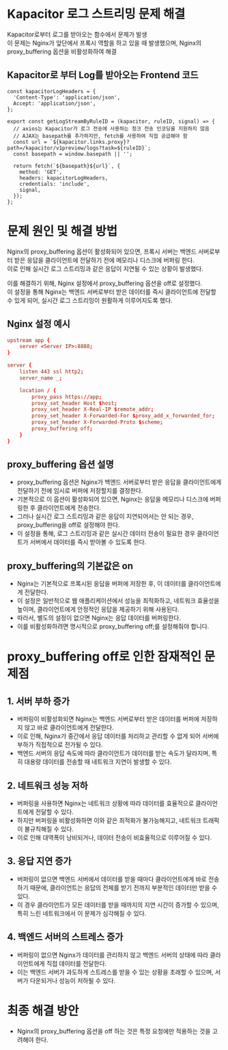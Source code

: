 # Kapacitor 로그 스트리밍 문제 해결
Kapacitor로부터 로그를 받아오는 함수에서 문제가 발생  
이 문제는 Nginx가 앞단에서 프록시 역할을 하고 있을 때 발생했으며, Nginx의 proxy_buffering 옵션을 비활성화하여 해결

## Kapacitor로 부터 Log를 받아오는 Frontend 코드
```tsx
const kapacitorLogHeaders = {
  'Content-Type': 'application/json',
  Accept: 'application/json',
};

export const getLogStreamByRuleID = (kapacitor, ruleID, signal) => {
  // axios는 Kapacitor가 로그 전송에 사용하는 청크 전송 인코딩을 지원하지 않음
  // AJAX는 basepath를 추가하지만, fetch를 사용하여 직접 공급해야 함
  const url = `${kapacitor.links.proxy}?path=/kapacitor/v1preview/logs?task=${ruleID}`;
  const basepath = window.basepath || '';

  return fetch(`${basepath}${url}`, {
    method: 'GET',
    headers: kapacitorLogHeaders,
    credentials: 'include',
    signal,
  });
};

```

# 문제 원인 및 해결 방법
Nginx의 proxy_buffering 옵션이 활성화되어 있으면, 프록시 서버는 백엔드 서버로부터 받은 응답을 클라이언트에 전달하기 전에 메모리나 디스크에 버퍼링 한다.  
이로 인해 실시간 로그 스트리밍과 같은 응답이 지연될 수 있는 상황이 발생했다.

이를 해결하기 위해, Nginx 설정에서 proxy_buffering 옵션을 off로 설정했다.  
이 설정을 통해 Nginx는 백엔드 서버로부터 받은 데이터를 즉시 클라이언트에 전달할 수 있게 되어, 실시간 로그 스트리밍이 원활하게 이루어지도록 했다.

## Nginx 설정 예시
```conf
upstream app {
    server <Server IP>:8888;
}

server {
    listen 443 ssl http2;
    server_name _;

    location / {
        proxy_pass https://app;
        proxy_set_header Host $host;
        proxy_set_header X-Real-IP $remote_addr;
        proxy_set_header X-Forwarded-For $proxy_add_x_forwarded_for;
        proxy_set_header X-Forwarded-Proto $scheme;
        proxy_buffering off;
    }
}
```

## proxy_buffering 옵션 설명
* proxy_buffering 옵션은 Nginx가 백엔드 서버로부터 받은 응답을 클라이언트에게 전달하기 전에 임시로 버퍼에 저장할지를 결정한다.
* 기본적으로 이 옵션이 활성화되어 있으면, Nginx는 응답을 메모리나 디스크에 버퍼링한 후 클라이언트에게 전송한다.
* 그러나 실시간 로그 스트리밍과 같은 응답이 지연되어서는 안 되는 경우, proxy_buffering을 off로 설정해야 한다.
* 이 설정을 통해, 로그 스트리밍과 같은 실시간 데이터 전송이 필요한 경우 클라이언트가 서버에서 데이터를 즉시 받아볼 수 있도록 한다.

## proxy_buffering의 기본값은 on
* Nginx는 기본적으로 프록시된 응답을 버퍼에 저장한 후, 이 데이터를 클라이언트에게 전달한다.
* 이 설정은 일반적으로 웹 애플리케이션에서 성능을 최적화하고, 네트워크 효율성을 높이며, 클라이언트에게 안정적인 응답을 제공하기 위해 사용된다.
* 따라서, 별도의 설정이 없으면 Nginx는 응답 데이터를 버퍼링한다. 
* 이를 비활성화하려면 명시적으로 proxy_buffering off;를 설정해줘야 합니다.

# proxy_buffering off로 인한 잠재적인 문제점
## 1. 서버 부하 증가
* 버퍼링이 비활성화되면 Nginx는 백엔드 서버로부터 받은 데이터를 버퍼에 저장하지 않고 바로 클라이언트에게 전달한다.
* 이로 인해, Nginx가 중간에서 응답 데이터를 처리하고 관리할 수 없게 되어 서버에 부하가 직접적으로 전가될 수 있다. 
* 백엔드 서버의 응답 속도에 따라 클라이언트가 데이터를 받는 속도가 달라지며, 특히 대용량 데이터를 전송할 때 네트워크 지연이 발생할 수 있다.

## 2. 네트워크 성능 저하
* 버퍼링을 사용하면 Nginx는 네트워크 상황에 따라 데이터를 효율적으로 클라이언트에게 전달할 수 있다. 
* 하지만 버퍼링을 비활성화하면 이와 같은 최적화가 불가능해지고, 네트워크 트래픽이 불규칙해질 수 있다. 
* 이로 인해 대역폭이 낭비되거나, 데이터 전송이 비효율적으로 이루어질 수 있다.

## 3. 응답 지연 증가
* 버퍼링이 없으면 백엔드 서버에서 데이터를 받을 때마다 클라이언트에게 바로 전송하기 때문에, 클라이언트는 응답의 전체를 받기 전까지 부분적인 데이터만 받을 수 있다. 
* 이 경우 클라이언트가 모든 데이터를 받을 때까지의 지연 시간이 증가할 수 있으며, 특히 느린 네트워크에서 이 문제가 심각해질 수 있다.

## 4. 백엔드 서버의 스트레스 증가
* 버퍼링이 없으면 Nginx가 데이터를 관리하지 않고 백엔드 서버의 상태에 따라 클라이언트에게 직접 데이터를 전달한다. 
* 이는 백엔드 서버가 과도하게 스트레스를 받을 수 있는 상황을 초래할 수 있으며, 서버가 다운되거나 성능이 저하될 수 있다.

# 최종 해결 방안
* Nginx의 proxy_buffering 옵션을 off 하는 것은 특정 요청에만 적용하는 것을 고려해야 한다.